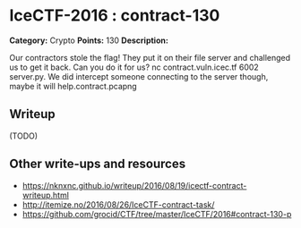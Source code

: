 # IceCTF-2016 : contract-130

**Category:** Crypto
**Points:** 130
**Description:**

Our contractors stole the flag! They put it on their file server and challenged us to get it back. Can you do it for us? nc contract.vuln.icec.tf 6002 server.py. We did intercept someone connecting to the server though, maybe it will help.contract.pcapng

## Writeup

(TODO)

## Other write-ups and resources

* https://nknxnc.github.io/writeup/2016/08/19/icectf-contract-writeup.html
* http://itemize.no/2016/08/26/IceCTF-contract-task/
* https://github.com/grocid/CTF/tree/master/IceCTF/2016#contract-130-p
